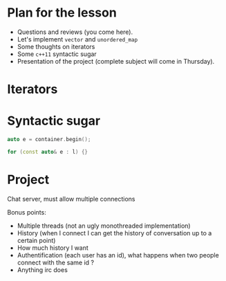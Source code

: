 # Plan for the lesson

- Questions and reviews (you come here).
- Let's implement `vector` and `unordered_map`
- Some thoughts on iterators
- Some `c++11` syntactic sugar
- Presentation of the project (complete subject will come in Thursday).

# Iterators

[<algorithms>](http://www.cplusplus.com/reference/algorithm/)
[<iterator>](http://www.cplusplus.com/reference/iterator/)

# Syntactic sugar

```c++
auto e = container.begin();
```

```c++
for (const auto& e : l) {}
```

# Project

Chat server, must allow multiple connections

Bonus points:

- Multiple threads (not an ugly monothreaded implementation)
- History (when I connect I can get the history of conversation up to a certain point)
- How much history I want
- Authentification (each user has an id), what happens when two people connect with the same id ?
- Anything irc does
